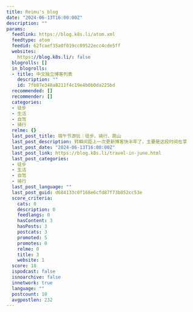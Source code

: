 ```yaml
---
title: Reimu's blog
date: "2024-06-13T16:00:00Z"
description: ""
params:
  feedlink: https://blog.k8s.li/atom.xml
  feedtype: atom
  feedid: 62fcaef35a0f019cc09522ecc4cde5ff
  websites:
    https://blog.k8s.li/: false
  blogrolls: []
  in_blogrolls:
  - title: 中文独立博客列表
    description: ""
    id: 7fb87e348a8211f4c19e4b0b0da225bd
  recommended: []
  recommender: []
  categories:
  - 徒步
  - 生活
  - 自驾
  - 骑行
  relme: {}
  last_post_title: 端午节游玩：徒步、骑行、跑山
  last_post_description: 转瞬间距上一次更新博客快半年了，主要是这段时间在享
  last_post_date: "2024-06-13T16:00:00Z"
  last_post_link: https://blog.k8s.li/travel-in-june.html
  last_post_categories:
  - 徒步
  - 生活
  - 自驾
  - 骑行
  last_post_language: ""
  last_post_guid: d684133c0f168e6cfd87f73b052cc53e
  score_criteria:
    cats: 0
    description: 0
    feedlangs: 0
    hasContent: 3
    hasPosts: 3
    postcats: 3
    promoted: 5
    promotes: 0
    relme: 0
    title: 3
    website: 1
  score: 18
  ispodcast: false
  isnoarchive: false
  innetwork: true
  language: ""
  postcount: 10
  avgpostlen: 232
---
```

